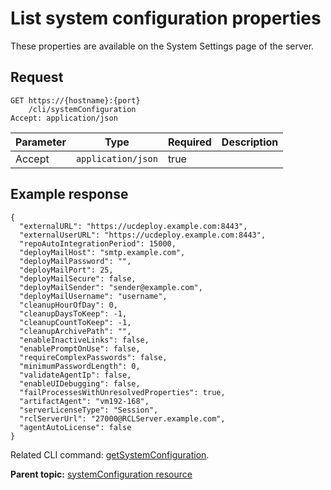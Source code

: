 # List system configuration properties

These properties are available on the System Settings page of the server.

## Request

```
GET https://{hostname}:{port}
    /cli/systemConfiguration
Accept: application/json

```

|Parameter|Type|Required|Description|
|---------|----|--------|-----------|
|Accept|`application/json`|true| |

## Example response

```
{
  "externalURL": "https://ucdeploy.example.com:8443",
  "externalUserURL": "https://ucdeploy.example.com:8443",
  "repoAutoIntegrationPeriod": 15000,
  "deployMailHost": "smtp.example.com",
  "deployMailPassword": "",
  "deployMailPort": 25,
  "deployMailSecure": false,
  "deployMailSender": "sender@example.com",
  "deployMailUsername": "username",
  "cleanupHourOfDay": 0,
  "cleanupDaysToKeep": -1,
  "cleanupCountToKeep": -1,
  "cleanupArchivePath": "",
  "enableInactiveLinks": false,
  "enablePromptOnUse": false,
  "requireComplexPasswords": false,
  "minimumPasswordLength": 0,
  "validateAgentIp": false,
  "enableUIDebugging": false,
  "failProcessesWithUnresolvedProperties": true,
  "artifactAgent": "vm192-168",
  "serverLicenseType": "Session",
  "rclServerUrl": "27000@RCLServer.example.com",
  "agentAutoLicense": false
}
```

Related CLI command: [getSystemConfiguration](udclient_getsystemconfiguration.md).

**Parent topic:** [systemConfiguration resource](../../com.ibm.udeploy.api.doc/topics/rest_cli_systemconfiguration.md)

